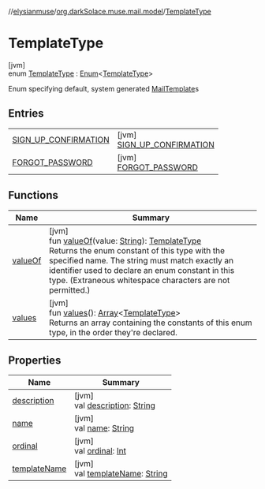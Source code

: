 //[elysianmuse](../../../index.md)/[org.darkSolace.muse.mail.model](../index.md)/[TemplateType](index.md)

# TemplateType

[jvm]\
enum [TemplateType](index.md) : [Enum](https://kotlinlang.org/api/latest/jvm/stdlib/kotlin/-enum/index.html)&lt;[TemplateType](index.md)&gt; 

Enum specifying default, system generated [MailTemplate](../-mail-template/index.md)s

## Entries

| | |
|---|---|
| [SIGN_UP_CONFIRMATION](-s-i-g-n_-u-p_-c-o-n-f-i-r-m-a-t-i-o-n/index.md) | [jvm]<br>[SIGN_UP_CONFIRMATION](-s-i-g-n_-u-p_-c-o-n-f-i-r-m-a-t-i-o-n/index.md) |
| [FORGOT_PASSWORD](-f-o-r-g-o-t_-p-a-s-s-w-o-r-d/index.md) | [jvm]<br>[FORGOT_PASSWORD](-f-o-r-g-o-t_-p-a-s-s-w-o-r-d/index.md) |

## Functions

| Name | Summary |
|---|---|
| [valueOf](value-of.md) | [jvm]<br>fun [valueOf](value-of.md)(value: [String](https://kotlinlang.org/api/latest/jvm/stdlib/kotlin/-string/index.html)): [TemplateType](index.md)<br>Returns the enum constant of this type with the specified name. The string must match exactly an identifier used to declare an enum constant in this type. (Extraneous whitespace characters are not permitted.) |
| [values](values.md) | [jvm]<br>fun [values](values.md)(): [Array](https://kotlinlang.org/api/latest/jvm/stdlib/kotlin/-array/index.html)&lt;[TemplateType](index.md)&gt;<br>Returns an array containing the constants of this enum type, in the order they're declared. |

## Properties

| Name | Summary |
|---|---|
| [description](description.md) | [jvm]<br>val [description](description.md): [String](https://kotlinlang.org/api/latest/jvm/stdlib/kotlin/-string/index.html) |
| [name](../../org.darkSolace.muse.user.model/-user-tag/-c-o-m-m-e-n-t-e-r/index.md#-372974862%2FProperties%2F-1216412040) | [jvm]<br>val [name](../../org.darkSolace.muse.user.model/-user-tag/-c-o-m-m-e-n-t-e-r/index.md#-372974862%2FProperties%2F-1216412040): [String](https://kotlinlang.org/api/latest/jvm/stdlib/kotlin/-string/index.html) |
| [ordinal](../../org.darkSolace.muse.user.model/-user-tag/-c-o-m-m-e-n-t-e-r/index.md#-739389684%2FProperties%2F-1216412040) | [jvm]<br>val [ordinal](../../org.darkSolace.muse.user.model/-user-tag/-c-o-m-m-e-n-t-e-r/index.md#-739389684%2FProperties%2F-1216412040): [Int](https://kotlinlang.org/api/latest/jvm/stdlib/kotlin/-int/index.html) |
| [templateName](template-name.md) | [jvm]<br>val [templateName](template-name.md): [String](https://kotlinlang.org/api/latest/jvm/stdlib/kotlin/-string/index.html) |
